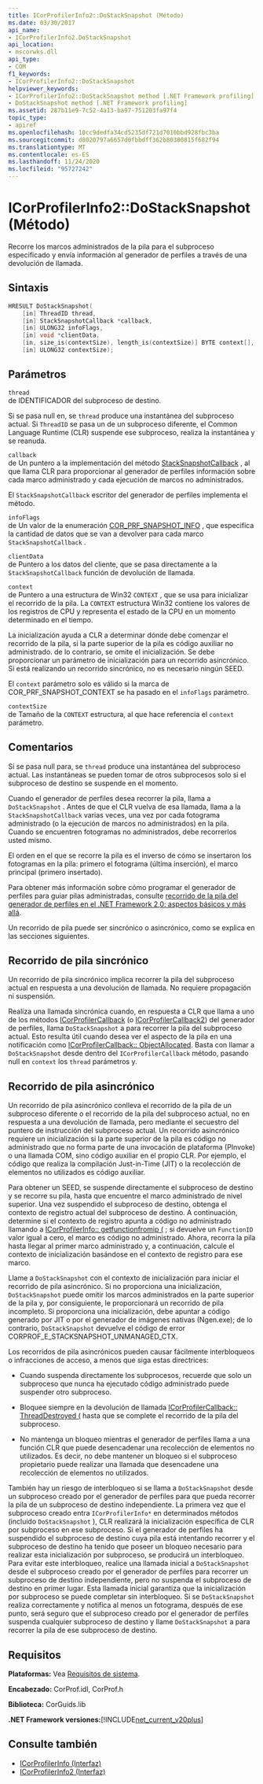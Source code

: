 ```yaml
---
title: ICorProfilerInfo2::DoStackSnapshot (Método)
ms.date: 03/30/2017
api_name:
- ICorProfilerInfo2.DoStackSnapshot
api_location:
- mscorwks.dll
api_type:
- COM
f1_keywords:
- ICorProfilerInfo2::DoStackSnapshot
helpviewer_keywords:
- ICorProfilerInfo2::DoStackSnapshot method [.NET Framework profiling]
- DoStackSnapshot method [.NET Framework profiling]
ms.assetid: 287b11e9-7c52-4a13-ba97-751203fa97f4
topic_type:
- apiref
ms.openlocfilehash: 10cc9dedfa34cd5235df721d7010bbd928fbc3ba
ms.sourcegitcommit: d8020797a6657d0fbbdff362b80300815f682f94
ms.translationtype: MT
ms.contentlocale: es-ES
ms.lasthandoff: 11/24/2020
ms.locfileid: "95727242"
---
```

# <a name="icorprofilerinfo2dostacksnapshot-method"></a>ICorProfilerInfo2::DoStackSnapshot (Método)

Recorre los marcos administrados de la pila para el subproceso especificado y envía información al generador de perfiles a través de una devolución de llamada.  
  
## <a name="syntax"></a>Sintaxis  
  
```cpp  
HRESULT DoStackSnapshot(  
    [in] ThreadID thread,  
    [in] StackSnapshotCallback *callback,  
    [in] ULONG32 infoFlags,  
    [in] void *clientData,  
    [in, size_is(contextSize), length_is(contextSize)] BYTE context[],  
    [in] ULONG32 contextSize);  
```  
  
## <a name="parameters"></a>Parámetros  

 `thread`  
 de IDENTIFICADOR del subproceso de destino.  
  
 Si se pasa null en, se `thread` produce una instantánea del subproceso actual. Si `ThreadID` se pasa un de un subproceso diferente, el Common Language Runtime (CLR) suspende ese subproceso, realiza la instantánea y se reanuda.  
  
 `callback`  
 de Un puntero a la implementación del método [StackSnapshotCallback](stacksnapshotcallback-function.md) , al que llama CLR para proporcionar al generador de perfiles información sobre cada marco administrado y cada ejecución de marcos no administrados.  
  
 El `StackSnapshotCallback` escritor del generador de perfiles implementa el método.  
  
 `infoFlags`  
 de Un valor de la enumeración [COR_PRF_SNAPSHOT_INFO](cor-prf-snapshot-info-enumeration.md) , que especifica la cantidad de datos que se van a devolver para cada marco `StackSnapshotCallback` .  
  
 `clientData`  
 de Puntero a los datos del cliente, que se pasa directamente a la `StackSnapshotCallback` función de devolución de llamada.  
  
 `context`  
 de Puntero a una estructura de Win32 `CONTEXT` , que se usa para inicializar el recorrido de la pila. La `CONTEXT` estructura Win32 contiene los valores de los registros de CPU y representa el estado de la CPU en un momento determinado en el tiempo.  
  
 La inicialización ayuda a CLR a determinar dónde debe comenzar el recorrido de la pila, si la parte superior de la pila es código auxiliar no administrado. de lo contrario, se omite el inicialización. Se debe proporcionar un parámetro de inicialización para un recorrido asincrónico. Si está realizando un recorrido sincrónico, no es necesario ningún SEED.  
  
 El `context` parámetro solo es válido si la marca de COR_PRF_SNAPSHOT_CONTEXT se ha pasado en el `infoFlags` parámetro.  
  
 `contextSize`  
 de Tamaño de la `CONTEXT` estructura, al que hace referencia el `context` parámetro.  
  
## <a name="remarks"></a>Comentarios  

 Si se pasa null para, se `thread` produce una instantánea del subproceso actual. Las instantáneas se pueden tomar de otros subprocesos solo si el subproceso de destino se suspende en el momento.  
  
 Cuando el generador de perfiles desea recorrer la pila, llama a `DoStackSnapshot` . Antes de que el CLR vuelva de esa llamada, llama a la `StackSnapshotCallback` varias veces, una vez por cada fotograma administrado (o la ejecución de marcos no administrados) en la pila. Cuando se encuentren fotogramas no administrados, debe recorrerlos usted mismo.  
  
 El orden en el que se recorre la pila es el inverso de cómo se insertaron los fotogramas en la pila: primero el fotograma (última inserción), el marco principal (primero insertado).  
  
 Para obtener más información sobre cómo programar el generador de perfiles para guiar pilas administradas, consulte [recorrido de la pila del generador de perfiles en el .NET Framework 2,0: aspectos básicos y más allá](/previous-versions/dotnet/articles/bb264782(v=msdn.10)).  
  
 Un recorrido de pila puede ser sincrónico o asincrónico, como se explica en las secciones siguientes.  
  
## <a name="synchronous-stack-walk"></a>Recorrido de pila sincrónico  

 Un recorrido de pila sincrónico implica recorrer la pila del subproceso actual en respuesta a una devolución de llamada. No requiere propagación ni suspensión.  
  
 Realiza una llamada sincrónica cuando, en respuesta a CLR que llama a uno de los métodos [ICorProfilerCallback](icorprofilercallback-interface.md) (o [ICorProfilerCallback2](icorprofilercallback2-interface.md)) del generador de perfiles, llama `DoStackSnapshot` a para recorrer la pila del subproceso actual. Esto resulta útil cuando desea ver el aspecto de la pila en una notificación como [ICorProfilerCallback:: ObjectAllocated](icorprofilercallback-objectallocated-method.md). Basta con llamar a `DoStackSnapshot` desde dentro del `ICorProfilerCallback` método, pasando null en `context` los `thread` parámetros y.  
  
## <a name="asynchronous-stack-walk"></a>Recorrido de pila asincrónico  

 Un recorrido de pila asincrónico conlleva el recorrido de la pila de un subproceso diferente o el recorrido de la pila del subproceso actual, no en respuesta a una devolución de llamada, pero mediante el secuestro del puntero de instrucción del subproceso actual. Un recorrido asincrónico requiere un inicialización si la parte superior de la pila es código no administrado que no forma parte de una invocación de plataforma (PInvoke) o una llamada COM, sino código auxiliar en el propio CLR. Por ejemplo, el código que realiza la compilación Just-in-Time (JIT) o la recolección de elementos no utilizados es código auxiliar.  
  
 Para obtener un SEED, se suspende directamente el subproceso de destino y se recorre su pila, hasta que encuentre el marco administrado de nivel superior. Una vez suspendido el subproceso de destino, obtenga el contexto de registro actual del subproceso de destino. A continuación, determine si el contexto de registro apunta a código no administrado llamando a [ICorProfilerInfo:: getfunctionfromip (](icorprofilerinfo-getfunctionfromip-method.md) ; si devuelve un `FunctionID` valor igual a cero, el marco es código no administrado. Ahora, recorra la pila hasta llegar al primer marco administrado y, a continuación, calcule el contexto de inicialización basándose en el contexto de registro para ese marco.  
  
 Llame a `DoStackSnapshot` con el contexto de inicialización para iniciar el recorrido de pila asincrónico. Si no proporciona una inicialización, `DoStackSnapshot` puede omitir los marcos administrados en la parte superior de la pila y, por consiguiente, le proporcionará un recorrido de pila incompleto. Si proporciona una inicialización, debe apuntar a código generado por JIT o por el generador de imágenes nativas (Ngen.exe); de lo contrario, `DoStackSnapshot` devuelve el código de error CORPROF_E_STACKSNAPSHOT_UNMANAGED_CTX.  
  
 Los recorridos de pila asincrónicos pueden causar fácilmente interbloqueos o infracciones de acceso, a menos que siga estas directrices:  
  
- Cuando suspenda directamente los subprocesos, recuerde que solo un subproceso que nunca ha ejecutado código administrado puede suspender otro subproceso.  
  
- Bloquee siempre en la devolución de llamada [ICorProfilerCallback:: ThreadDestroyed (](icorprofilercallback-threaddestroyed-method.md) hasta que se complete el recorrido de la pila del subproceso.  
  
- No mantenga un bloqueo mientras el generador de perfiles llama a una función CLR que puede desencadenar una recolección de elementos no utilizados. Es decir, no debe mantener un bloqueo si el subproceso propietario puede realizar una llamada que desencadene una recolección de elementos no utilizados.  
  
 También hay un riesgo de interbloqueo si se llama a `DoStackSnapshot` desde un subproceso creado por el generador de perfiles para que pueda recorrer la pila de un subproceso de destino independiente. La primera vez que el subproceso creado entra `ICorProfilerInfo*` en determinados métodos (incluido `DoStackSnapshot` ), CLR realizará la inicialización específica de CLR por subproceso en ese subproceso. Si el generador de perfiles ha suspendido el subproceso de destino cuya pila está intentando recorrer y el subproceso de destino ha tenido que poseer un bloqueo necesario para realizar esta inicialización por subproceso, se producirá un interbloqueo. Para evitar este interbloqueo, realice una llamada inicial a `DoStackSnapshot` desde el subproceso creado por el generador de perfiles para recorrer un subproceso de destino independiente, pero no suspenda el subproceso de destino en primer lugar. Esta llamada inicial garantiza que la inicialización por subproceso se puede completar sin interbloqueo. Si se `DoStackSnapshot` realiza correctamente y notifica al menos un fotograma, después de ese punto, será seguro que el subproceso creado por el generador de perfiles suspenda cualquier subproceso de destino y llame `DoStackSnapshot` a para recorrer la pila de ese subproceso de destino.  
  
## <a name="requirements"></a>Requisitos  

 **Plataformas:** Vea [Requisitos de sistema](../../get-started/system-requirements.md).  
  
 **Encabezado:** CorProf.idl, CorProf.h  
  
 **Biblioteca:** CorGuids.lib  
  
 **.NET Framework versiones:**[!INCLUDE[net_current_v20plus](../../../../includes/net-current-v20plus-md.md)]  
  
## <a name="see-also"></a>Consulte también

- [ICorProfilerInfo (Interfaz)](icorprofilerinfo-interface.md)
- [ICorProfilerInfo2 (Interfaz)](icorprofilerinfo2-interface.md)

